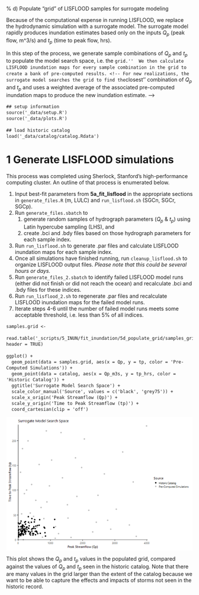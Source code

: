 % d) Populate “grid” of LISFLOOD samples for surrogate modeling

Because of the computational expense in running LISFLOOD, we replace the
hydrodynamic simulation with a surrogate model. The surrogate model
rapidly produces inundation estimates based only on the inputs
*Q*<sub>*p*</sub> (peak flow, m^3/s) and *t*<sub>*p*</sub> (time to peak
flow, hrs).

In this step of the process, we generate sample combinations of
*Q*<sub>*p*</sub> and *t*<sub>*p*</sub> to populate the model search
space, i.e. the
`grid.''  We then calculate LISFLOOD inundation maps for every sample combination in the grid to create a bank of pre-computed results. <!-- For new realizations, the surrogate model searches the grid to find the`closest’’
combination of *Q*<sub>*p*</sub> and *t*<sub>*p*</sub> and uses a
weighted average of the associated pre-computed inundation maps to
produce the new inundation estimate. –&gt;

    ## setup information
    source('_data/setup.R')
    source('_data/plots.R')

    ## load historic catalog
    load('_data/catalog/catalog.Rdata')

# 1 Generate LISFLOOD simulations

This process was completed using Sherlock, Stanford’s high-performance
computing cluster. An outline of that process is enumerated below.

1.  Input best-fit parameters from **5a\_fit\_lisflood** in the
    appropriate sections in `generate_files.R` (m, LULC) and
    `run_lisflood.sh` (SGCn, SGCr, SGCp).
2.  Run `generate_files.sbatch` to
    1.  generate random samples of hydrograph parameters
        (*Q*<sub>*p*</sub> & *t*<sub>*p*</sub>) using Latin hypercube
        sampling (LHS), and
    2.  create .bci and .bdy files based on those hydrograph parameters
        for each sample index.
3.  Run `run_lisflood.sh` to generate .par files and calculate LISFLOOD
    inundation maps for each sample index.
4.  Once all simulations have finished running, run
    `cleanup_lisflood.sh` to organize LISFLOOD output files. *Please
    note that this could be several hours or days.*
5.  Run `generate_files_2.sbatch` to identify failed LISFLOOD model runs
    (either did not finish or did not reach the ocean) and recalculate
    .bci and .bdy files for these indices.
6.  Run `run_lisflood_2.sh` to regenerate .par files and recalculate
    LISFLOOD inundation maps for the failed model runs.
7.  Iterate steps 4-6 until the number of failed model runs meets some
    acceptable threshold, i.e. less than 5% of all indices.

<!-- -->

    samples.grid <- 
      read.table('_scripts/5_INUN/fit_inundation/5d_populate_grid/samples_grid.txt', header = TRUE)

    ggplot() + 
      geom_point(data = samples.grid, aes(x = Qp, y = tp, color = 'Pre-Computed Simulations')) + 
      geom_point(data = catalog, aes(x = Qp_m3s, y = tp_hrs, color = 'Historic Catalog')) + 
      ggtitle('Surrogate Model Search Space') + 
      scale_color_manual('Source', values = c('black', 'grey75')) + 
      scale_x_origin('Peak Streamflow (Qp)') + 
      scale_y_origin('Time to Peak Streamflow (tp)') + 
      coord_cartesian(clip = 'off')

<img src="readme_files/figure-markdown_strict/unnamed-chunk-2-1.png" style="display: block; margin: auto;" />

This plot shows the *Q*<sub>*p*</sub> and *t*<sub>*p*</sub> values in
the populated grid, compared against the values of *Q*<sub>*p*</sub> and
*t*<sub>*p*</sub> seen in the historic catalog. Note that there are many
values in the grid larger than the extent of the catalog because we want
to be able to capture the effects and impacts of storms not seen in the
historic record.
